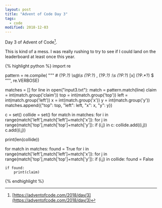 ```yaml
---
layout: post
title: "Advent of Code Day 3"
tags:
  - code
modified: 2018-12-03
---
```


Day 3 of Advent of Code[^1]. 

This is kind of a mess. I was really rushing to try to see if I could land on the leaderboard at least once this year.

{% highlight python %}
import re

pattern = re.compile(
        """
        \#
        (?P<claim>.*?)
        \s@\s
        (?P<left>.*?)
        ,
        (?P<top>.*?)
        :\s
        (?P<x>.*?)
        [x]
        (?P<y>.*?)
        $
        """, re.VERBOSE)

matches = []
for line in open("input3.txt"):
    match = pattern.match(line)
    claim = int(match.group('claim'))
    top = int(match.group('top'))
    left = int(match.group('left'))
    x = int(match.group('x'))
    y = int(match.group('y'))
    matches.append({"top": top, "left": left, "x": x, "y": y})

c = set()
collide = set()
for match in matches:
    for i in range(match['left'],match['left']+match['x']):
        for j in range(match['top'],match['top']+match['y']):
            if (i,j) in c:
                collide.add((i,j))
            c.add((i,j))

print(len(collide))

for match in matches:
    found = True
    for i in range(match['left'],match['left']+match['x']):
        for j in range(match['top'],match['top']+match['y']):
            if (i,j) in collide:
                found = False
    
    if found:
        print(claim)
{% endhighlight %}


[^1]: [https://adventofcode.com/2018/day/3](https://adventofcode.com/2018/day/3)
